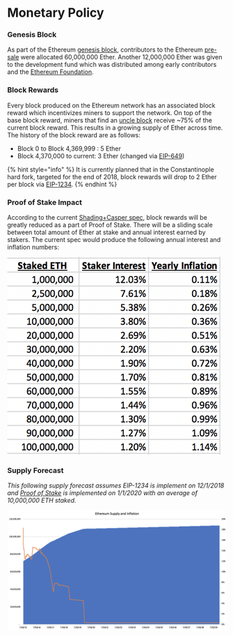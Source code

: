 # Monetary Policy

### Genesis Block

As part of the Ethereum [genesis block](../key-concepts/genesis-block.md), contributors to the Ethereum [pre-sale]() were allocated 60,000,000 Ether. Another 12,000,000 Ether was given to the development fund which was distributed among early contributors and the [Ethereum Foundation](../key-concepts/ethereum-foundation.md).

### Block Rewards

Every block produced on the Ethereum network has an associated block reward which incentivizes miners to support the network. On top of the base block reward, miners that find an [uncle block](../key-concepts/uncle-block.md) receive ~75% of the current block reward. This results in a growing supply of Ether across time. The history of the block reward are as follows:

* Block 0 to Block 4,369,999 : 5 Ether
* Block 4,370,000 to current: 3 Ether \(changed via [EIP-649](https://github.com/ethereum/EIPs/blob/master/EIPS/eip-649.md)\)

{% hint style="info" %}
It is currently planned that in the Constantinople hard fork, targeted for the end of 2018, block rewards will drop to 2 Ether per block via [EIP-1234](https://github.com/ethereum/EIPs/blob/master/EIPS/eip-1234.md).
{% endhint %}

### Proof of Stake Impact

According to the current [Shading+Casper spec](https://notes.ethereum.org/s/Syj3QZSxm), block rewards will be greatly reduced as a part of Proof of Stake. There will be a sliding scale between total amount of Ether at stake and annual interest earned by stakers. The current spec would produce the following annual interest and inflation numbers:

![](../../.gitbook/assets/shasper_issuance.png)

### Supply Forecast

_This following supply forecast assumes EIP-1234 is implement on 12/1/2018 and_ [_Proof of Stake_](../../roadmap/layer-2-scaling/) _is implemented on 1/1/2020 with an average of 10,000,000 ETH staked._

![](../../.gitbook/assets/eth_supply.png)




